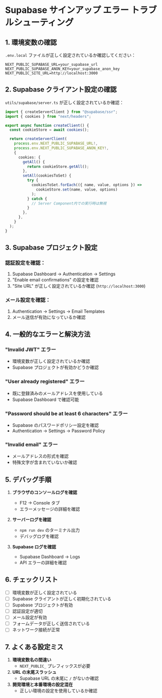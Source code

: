 # Supabase サインアップ エラー トラブルシューティング

## 1. 環境変数の確認

`.env.local` ファイルが正しく設定されているか確認してください：

```env
NEXT_PUBLIC_SUPABASE_URL=your_supabase_url
NEXT_PUBLIC_SUPABASE_ANON_KEY=your_supabase_anon_key
NEXT_PUBLIC_SITE_URL=http://localhost:3000
```

## 2. Supabase クライアント設定の確認

`utils/supabase/server.ts` が正しく設定されているか確認：

```typescript
import { createServerClient } from "@supabase/ssr";
import { cookies } from "next/headers";

export async function createClient() {
  const cookieStore = await cookies();

  return createServerClient(
    process.env.NEXT_PUBLIC_SUPABASE_URL!,
    process.env.NEXT_PUBLIC_SUPABASE_ANON_KEY!,
    {
      cookies: {
        getAll() {
          return cookieStore.getAll();
        },
        setAll(cookiesToSet) {
          try {
            cookiesToSet.forEach(({ name, value, options }) =>
              cookieStore.set(name, value, options)
            );
          } catch {
            // Server Component内での実行時は無視
          }
        },
      },
    }
  );
}
```

## 3. Supabase プロジェクト設定

### 認証設定を確認：

1. Supabase Dashboard → Authentication → Settings
2. "Enable email confirmations" の設定を確認
3. "Site URL" が正しく設定されているか確認 (`http://localhost:3000`)

### メール設定を確認：

1. Authentication → Settings → Email Templates
2. メール送信が有効になっているか確認

## 4. 一般的なエラーと解決方法

### "Invalid JWT" エラー

- 環境変数が正しく設定されているか確認
- Supabase プロジェクトが有効かどうか確認

### "User already registered" エラー

- 既に登録済みのメールアドレスを使用している
- Supabase Dashboard で確認可能

### "Password should be at least 6 characters" エラー

- Supabase のパスワードポリシー設定を確認
- Authentication → Settings → Password Policy

### "Invalid email" エラー

- メールアドレスの形式を確認
- 特殊文字が含まれていないか確認

## 5. デバッグ手順

1. **ブラウザのコンソールログを確認**

   - F12 → Console タブ
   - エラーメッセージの詳細を確認

2. **サーバーログを確認**

   - `npm run dev` のターミナル出力
   - デバッグログを確認

3. **Supabase ログを確認**
   - Supabase Dashboard → Logs
   - API エラーの詳細を確認

## 6. チェックリスト

- [ ] 環境変数が正しく設定されている
- [ ] Supabase クライアントが正しく初期化されている
- [ ] Supabase プロジェクトが有効
- [ ] 認証設定が適切
- [ ] メール設定が有効
- [ ] フォームデータが正しく送信されている
- [ ] ネットワーク接続が正常

## 7. よくある設定ミス

1. **環境変数名の間違い**
   - `NEXT_PUBLIC_` プレフィックスが必要
2. **URL の末尾スラッシュ**
   - Supabase URL の末尾に `/` がないか確認
3. **開発環境と本番環境の設定混在**
   - 正しい環境の設定を使用しているか確認
